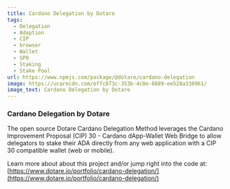 ```yaml
---
title: Cardano Delegation by Dotare
tags:
  - Delegation
  - Adoption
  - CIP
  - browser
  - Wallet
  - SPO
  - Staking
  - Stake Pool
url: https://www.npmjs.com/package/@dotare/cardano-delegation
image: https://ucarecdn.com/effc873c-353b-4c0e-8689-ee528a338961/
image_text: Cardano Delegation by Dotare
---
```


### Cardano Delegation by Dotare

The open source Dotare Cardano Delegation Method leverages the Cardano Improvement Proposal (CIP) 30 - Cardano dApp-Wallet Web Bridge to allow delegators to stake their ADA directly from any web application with a CIP 30 compatible wallet (web or mobile).

Learn more about about this project and/or jump right into the code at: [https://www.dotare.io/portfolio/cardano-delegation/](https://www.dotare.io/portfolio/cardano-delegation/)
